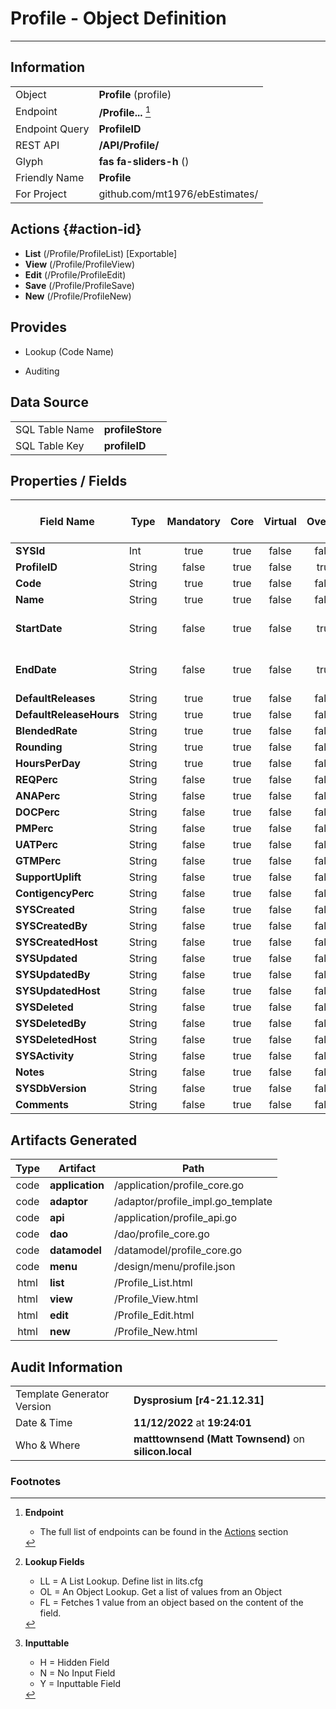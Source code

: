 # **Profile** - Object Definition
---
##  Information
|   |   |
|---|---|
|Object         |**Profile** (profile) |
|Endpoint 	    |**/Profile...** [^1]|
|Endpoint Query |**ProfileID**|
|REST API|**/API/Profile/**|
Glyph|**fas fa-sliders-h** ()
Friendly Name|**Profile**|
|For Project    |github.com/mt1976/ebEstimates/|

##  Actions {#action-id}
* **List** (/Profile/ProfileList) [Exportable]
* **View** (/Profile/ProfileView)
* **Edit** (/Profile/ProfileEdit)
* **Save** (/Profile/ProfileSave)
* **New** (/Profile/ProfileNew)








##  Provides
 * Lookup (Code Name)

* Auditing 




##  Data Source 
|   |   |
|---|---|
SQL Table Name       | **profileStore**
SQL Table Key | **profileID**



##  Properties / Fields
| Field Name| Type | Mandatory | Core | Virtual | Overide | Lookup [^2]| Lookup Object      | Lookup Field Source         | Lookup Return Value                | Inputable [^3]|DB Column|Default Value| No Change | Callout | Internal | Display | Mask |
| -- | --  | :--: | :--: | :--: |:--: |:--: |:--: |-- |-- |:--: |-- | --| :--: | :--: | :--: | -- | -- |
|**SYSId**|Int|true|true|false|false|||||NH|_id|0|false|false|true|text||
|**ProfileID**|String|false|true|false|true|||||H|profileID||true|false|false|text||
|**Code**|String|true|true|false|false|||||Y|code||false|false|false|text||
|**Name**|String|true|true|false|false|||||Y|name||false|false|false|text||
|**StartDate**|String|false|true|false|true|||||Y|startDate||false|false|false|date|yyyy-mm-dd|
|**EndDate**|String|false|true|false|true|||||Y|endDate||false|false|false|date|yyyy-mm-dd|
|**DefaultReleases**|String|true|true|false|false|||||Y|DefaultReleases||false|false|false|text||
|**DefaultReleaseHours**|String|true|true|false|false|||||Y|DefaultReleaseHours||false|false|false|text||
|**BlendedRate**|String|true|true|false|false|||||Y|BlendedRate||false|false|false|text||
|**Rounding**|String|true|true|false|false|||||Y|Rounding||false|false|false|text||
|**HoursPerDay**|String|true|true|false|false|||||Y|HoursPerDay||false|false|false|text||
|**REQPerc**|String|false|true|false|false|||||Y|REQPerc||false|false|false|text||
|**ANAPerc**|String|false|true|false|false|||||Y|ANAPerc||false|false|false|text||
|**DOCPerc**|String|false|true|false|false|||||Y|DOCPerc||false|false|false|text||
|**PMPerc**|String|false|true|false|false|||||Y|PMPerc||false|false|false|text||
|**UATPerc**|String|false|true|false|false|||||Y|UATPerc||false|false|false|text||
|**GTMPerc**|String|false|true|false|false|||||Y|GTMPerc||false|false|false|text||
|**SupportUplift**|String|false|true|false|false|||||Y|SupportUplift||false|false|false|text||
|**ContigencyPerc**|String|false|true|false|false|||||Y|ContigencyPerc||false|false|false|text||
|**SYSCreated**|String|false|true|false|false|||||NH|_created||false|false|true|text||
|**SYSCreatedBy**|String|false|true|false|false|||||NH|_createdBy||false|false|true|text||
|**SYSCreatedHost**|String|false|true|false|false|||||NH|_createdHost||false|false|true|text||
|**SYSUpdated**|String|false|true|false|false|||||NH|_updated||false|false|true|text||
|**SYSUpdatedBy**|String|false|true|false|false|||||NH|_updatedBy||false|false|true|text||
|**SYSUpdatedHost**|String|false|true|false|false|||||NH|_updatedHost||false|false|true|text||
|**SYSDeleted**|String|false|true|false|false|||||NH|_deleted||false|false|true|text||
|**SYSDeletedBy**|String|false|true|false|false|||||NH|_deletedBy||false|false|true|text||
|**SYSDeletedHost**|String|false|true|false|false|||||NH|_deletedHost||false|false|true|text||
|**SYSActivity**|String|false|true|false|false|||||NH|_activity||false|false|true|text||
|**Notes**|String|false|true|false|false|||||Y|notes||false|false|false|text||
|**SYSDbVersion**|String|false|true|false|false|||||NH|_dbVersion||false|false|true|text||
|**Comments**|String|false|true|false|false|||||Y|comments||false|false|false|text||


##  Artifacts Generated
| Type | Artifact | Path|
| :--: | -- | -- |
| code | **application** | /application/profile_core.go |
| code | **adaptor** | /adaptor/profile_impl.go_template |
| code | **api** | /application/profile_api.go |
| code | **dao** | /dao/profile_core.go |
| code | **datamodel** | /datamodel/profile_core.go |
| code | **menu** | /design/menu/profile.json |
| html | **list** | /Profile_List.html |
| html | **view** | /Profile_View.html |
| html | **edit** | /Profile_Edit.html |
| html | **new** | /Profile_New.html |


## Audit Information
|   |   |
|---|---|
Template Generator Version   | **Dysprosium [r4-21.12.31]**
Date & Time		     | **11/12/2022** at **19:24:01**
Who & Where		     | **matttownsend (Matt Townsend)** on **silicon.local**

### Footnotes
[^1]: **Endpoint**
    * The full list of endpoints can be found in the [Actions](#action-id) section
[^2]: **Lookup Fields**
    * LL = A List Lookup. Define list in lits.cfg
    * OL = An Object Lookup. Get a list of values from an Object
    * FL = Fetches 1 value from an object based on the content of the field. 
[^3]: **Inputtable**   
    * H = Hidden Field
    * N = No Input Field
    * Y = Inputtable Field